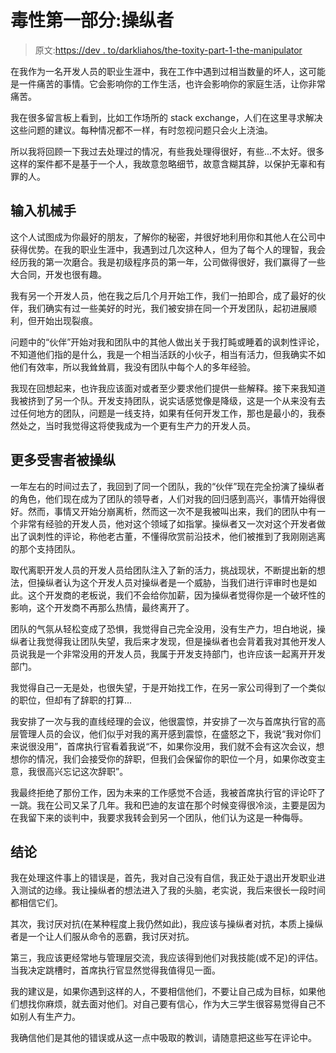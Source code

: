 # 毒性第一部分:操纵者

> 原文:[https://dev . to/darkliahos/the-toxity-part-1-the-manipulator](https://dev.to/darkliahos/the-toxicity-part-1-the-manipulator)

在我作为一名开发人员的职业生涯中，我在工作中遇到过相当数量的坏人，这可能是一件痛苦的事情。它会影响你的工作生活，也许会影响你的家庭生活，让你非常痛苦。

我在很多留言板上看到，比如工作场所的 stack exchange，人们在这里寻求解决这些问题的建议。每种情况都不一样，有时忽视问题只会火上浇油。

所以我将回顾一下我过去处理过的情况，有些我处理得很好，有些...不太好。很多这样的案件都不是基于一个人，我故意忽略细节，故意含糊其辞，以保护无辜和有罪的人。

## [](#enter-the-manipulator)输入机械手

这个人试图成为你最好的朋友，了解你的秘密，并很好地利用你和其他人在公司中获得优势。在我的职业生涯中，我遇到过几次这种人，但为了每个人的理智，我会经历我的第一次磨合。我是初级程序员的第一年，公司做得很好，我们赢得了一些大合同，开发也很有趣。

我有另一个开发人员，他在我之后几个月开始工作，我们一拍即合，成了最好的伙伴，我们确实有过一些美好的时光，我们被安排在同一个开发团队，起初进展顺利，但开始出现裂痕。

问题中的“伙伴”开始对我和团队中的其他人做出关于我打盹或睡着的讽刺性评论，不知道他们指的是什么，我是一个相当活跃的小伙子，相当有活力，但我确实不如他们有效率，所以我耸耸肩，我没有团队中每个人的多年经验。

我现在回想起来，也许我应该面对或者至少要求他们提供一些解释。接下来我知道我被挤到了另一个队。开发支持团队，说实话感觉像是降级，这是一个从来没有去过任何地方的团队，问题是一线支持，如果有任何开发工作，那也是最小的，我泰然处之，当时我觉得这将使我成为一个更有生产力的开发人员。

## [](#more-victims-manipulated)更多受害者被操纵

一年左右的时间过去了，我回到了同一个团队，我的“伙伴”现在完全扮演了操纵者的角色，他们现在成为了团队的领导者，人们对我的回归感到高兴，事情开始得很好。然而，事情又开始分崩离析，然而这一次不是我被叫出来，我们的团队中有一个非常有经验的开发人员，他对这个领域了如指掌。操纵者又一次对这个开发者做出了讽刺性的评论，称他老古董，不懂得欣赏前沿技术，他们被推到了我刚刚逃离的那个支持团队。

取代离职开发人员的开发人员给团队注入了新的活力，挑战现状，不断提出新的想法，但操纵者认为这个开发人员对操纵者是一个威胁，当我们进行评审时也是如此。这个开发商的老板说，我们不会给你加薪，因为操纵者觉得你是一个破坏性的影响，这个开发商不再那么热情，最终离开了。

团队的气氛从轻松变成了恐惧，我觉得自己完全没用，没有生产力，坦白地说，操纵者让我觉得我让团队失望，我后来才发现，但是操纵者也会背着我对其他开发人员说我是一个非常没用的开发人员，我属于开发支持部门，也许应该一起离开开发部门。

我觉得自己一无是处，也很失望，于是开始找工作，在另一家公司得到了一个类似的职位，但却有了辞职的打算...

我安排了一次与我的直线经理的会议，他很震惊，并安排了一次与首席执行官的高层管理人员的会议，他们似乎对我的离开感到震惊，在盛怒之下，我说“我对你们来说很没用”，首席执行官看着我说“不，如果你没用，我们就不会有这次会议，想想你的情况，我们会接受你的辞职，但我们会保留你的职位一个月，如果你改变主意，我很高兴忘记这次辞职”。

我最终拒绝了那份工作，因为未来的工作感觉不合适，我被首席执行官的评论吓了一跳。我在公司又呆了几年。我和巴迪的友谊在那个时候变得很冷淡，主要是因为在我留下来的谈判中，我要求我转会到另一个团队，他们认为这是一种侮辱。

## [](#conclusion)结论

我在处理这件事上的错误是，首先，我对自己没有自信，我正处于退出开发职业进入测试的边缘。我让操纵者的想法进入了我的头脑，老实说，我后来很长一段时间都相信它们。

其次，我讨厌对抗(在某种程度上我仍然如此)，我应该与操纵者对抗，本质上操纵者是一个让人们服从命令的恶霸，我讨厌对抗。

第三，我应该更经常地与管理层交流，我应该得到他们对我技能(或不足)的评估。当我决定跳槽时，首席执行官显然觉得我值得见一面。

我的建议是，如果你遇到这样的人，不要相信他们，不要让自己成为目标，如果他们想找你麻烦，就去面对他们。对自己要有信心，作为大三学生很容易觉得自己不如别人有生产力。

我确信他们是其他的错误或从这一点中吸取的教训，请随意把这些写在评论中。